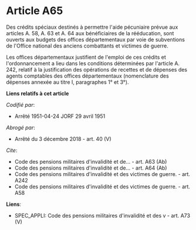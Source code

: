 # Article A65

Des crédits spéciaux destinés à permettre l'aide pécuniaire prévue aux articles A. 58, A. 63 et A. 64 aux bénéficiaires de la
rééducation, sont ouverts aux budgets des offices départementaux par voie de subventions de l'Office national des anciens
combattants et victimes de guerre.

Les offices départementaux justifient de l'emploi de ces crédits et l'ordonnancement a lieu dans les conditions déterminées
par l'article A. 242, relatif à la justification des opérations de recettes et de dépenses des agents comptables des offices
départementaux (nomenclature des dépenses annexée au titre I, paragraphes 1° et 3°).

**Liens relatifs à cet article**

_Codifié par_:

  - Arrêté 1951-04-24 JORF 29 avril 1951

_Abrogé par_:

  - Arrêté du 3 décembre 2018 - art. 40 (V)

_Cite_:

  - Code des pensions militaires d'invalidité et de... - art. A63 (Ab)
  - Code des pensions militaires d'invalidité et de... - art. A64 (Ab)
  - Code des pensions militaires d'invalidité et des victimes de guerre. - art. A242
  - Code des pensions militaires d'invalidité et des victimes de guerre. - art. A58

**Liens**:

  - SPEC_APPLI: Code des pensions militaires d'invalidité et des v - art. A73 (V)
